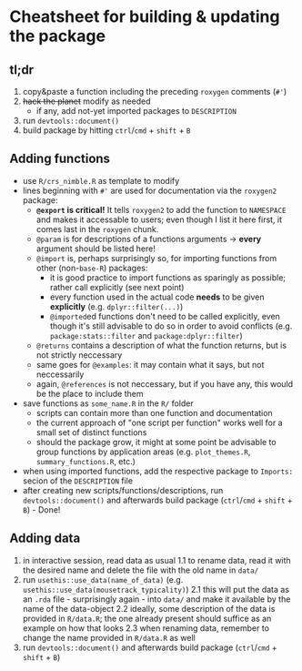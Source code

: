 # Cheatsheet for building & updating the package

## tl;dr

1. copy&paste a function including the preceding `roxygen` comments (`#'`)
2. ~~hack the planet~~ modify as needed
    - if any, add not-yet imported packages to `DESCRIPTION`
3. run `devtools::document()`
4. build package by hitting `ctrl`/`cmd` + `shift` + `B`

## Adding functions

* use `R/crs_nimble.R` as template to modify  
* lines beginning with `#'` are used for documentation via the `roxygen2` package:  
    + **`@export` is critical!** It tells `roxygen2` to add the function to `NAMESPACE` and makes it accessable to users; even though I list it here first, it comes last in the `roxygen` chunk.  
    + `@param` is for descriptions of a functions arguments -> **every** argument should be listed here!  
    + `@import` is, perhaps surprisingly so, for importing functions from other (non-`base-R`) packages:  
        - it is good practice to import functions as sparingly as possible; rather call explicitly (see next point)  
        - every function used in the actual code **needs** to be given **explicitly** (e.g. `dplyr::filter(...)`)  
        - `@imported`ed functions don't need to be called explicitly, even though it's still advisable to do so in order to avoid conflicts (e.g. `package:stats::filter` and `package:dplyr::filter`)  
    + `@returns` contains a description of what the function returns, but is not strictly neccessary  
    + same goes for `@examples`: it may contain what it says, but not neccessarily  
    + again, `@references` is not neccessary, but if you have any, this would be the place to include them  
* save functions as `some_name.R` in the `R/` folder
    + scripts can contain more than one function and documentation
    + the current approach of "one script per function" works well for a small set of distinct functions
    + should the package grow, it might at some point be advisable to group functions by application areas (e.g. `plot_themes.R`, `summary_functions.R`, etc.)
* when using imported functions, add the respective package to `Imports:` secion of the `DESCRIPTION` file
* after creating new scripts/functions/descriptions, run `devtools::document()` and afterwards build package (`ctrl`/`cmd` + `shift` + `B`) - Done!


## Adding data

1. in interactive session, read data as usual
1.1 to rename data, read it with the desired name and delete the file with the old name in `data/`
2. run `usethis::use_data(name_of_data)` (e.g. `usethis::use_data(mousetrack_typicality)`)
2.1 this will put the data as an `.rda` file - surprisingly again - into `data/` and make it available by the name of the data-object
2.2 ideally, some description of the data is provided in `R/data.R`; the one already present should suffice as an example on how that looks
2.3 when renaming data, remember to change the name provided in `R/data.R` as well
3. run `devtools::document()` and afterwards build package (`ctrl`/`cmd` + `shift` + `B`)
